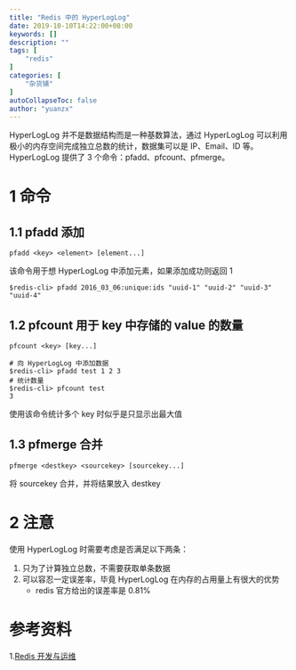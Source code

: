 ```yaml
---
title: "Redis 中的 HyperLogLog"
date: 2019-10-10T14:22:00+08:00
keywords: []
description: ""
tags: [
    "redis"
]
categories: [
    "杂货铺"
]
autoCollapseToc: false
author: "yuanzx"
---
```


HyperLogLog 并不是数据结构而是一种基数算法，通过 HyperLogLog 可以利用极小的内存空间完成独立总数的统计，数据集可以是 IP、Email、ID 等。HyperLogLog 提供了 3 个命令：pfadd、pfcount、pfmerge。

# 1 命令

## 1.1 pfadd 添加

`pfadd <key> <element> [element...]`

该命令用于想 HyperLogLog 中添加元素，如果添加成功则返回 1

```shell
$redis-cli> pfadd 2016_03_06:unique:ids "uuid-1" "uuid-2" "uuid-3" "uuid-4"
```

## 1.2 pfcount 用于 key 中存储的 value 的数量

`pfcount <key> [key...]`

```shell
# 向 HyperLogLog 中添加数据
$redis-cli> pfadd test 1 2 3
# 统计数量
$redis-cli> pfcount test
3
```

使用该命令统计多个 key 时似乎是只显示出最大值

## 1.3 pfmerge 合并

`pfmerge <destkey> <sourcekey> [sourcekey...]`

将 sourcekey 合并，并将结果放入 destkey

# 2 注意

使用 HyperLogLog 时需要考虑是否满足以下两条：

1. 只为了计算独立总数，不需要获取单条数据
2. 可以容忍一定误差率，毕竟 HyperLogLog 在内存的占用量上有很大的优势
    - redis 官方给出的误差率是 0.81%

# 参考资料

1.[Redis 开发与运维](https://gitee.com/zhixiangyuan/bookStorage/raw/master/%E7%BC%96%E7%A8%8B/Redis%20%E5%BC%80%E5%8F%91%E4%B8%8E%E8%BF%90%E7%BB%B4.pdf)